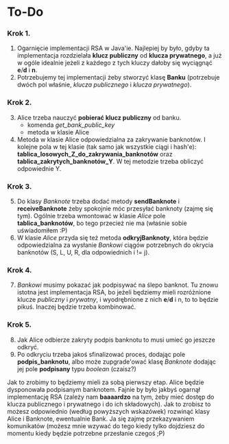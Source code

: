 # To-Do

### Krok 1.
1. Ogarnięcie implementacji RSA w Java'ie. Najlepiej by było, gdyby ta implementacja rozdzielała **klucz publiczny** od **klucza prywatnego**, a już w ogóle idealnie jeżeli z każdego z tych kluczy dałoby się wyciągnąć **e**/**d** i **n**.
2. Potrzebujemy tej implementacji żeby stworzyć klasę **Banku** (potrzebuje dwóch pol właśnie, *klucza publicznego* i *klucza prywatnego*).

### Krok 2.
3. Alice trzeba nauczyć **pobierać klucz publiczny** od banku.
    - komenda *get_bank_public_key*
    - metoda w klasie Alice
4. Metoda w klasie Alice odpowiedzialna za zakrywanie banknotów. I kolejne pola w tej klasie (tak samo jak wszystkie ciągi i hash'e): **tablica_losowych_Z_do_zakrywania_banknotów** oraz **tablica_zakrytych_banknotów_Y**. W tej metodzie trzeba obliczyć odpowiednie Y.

### Krok 3.
5. Do klasy *Banknote* trzeba dodać metody **sendBanknote** i **receiveBanknote** żeby spokojnie móc przesyłać banknoty (zajmę się tym). Ogólnie trzeba wmontować w klasie *Alice* pole **tablica_banknotów**, bo tego przecież nie ma (właśnie sobie uświadomiłem :P)
6. W klasie *Alice* przyda się też metoda **odkryjBanknoty**, która będzie odpowiedzialna za wysłanie *Bankowi* ciągów potrzebnych do okrycia banknotów (S, L, U, R, dla odpowiednich i != j).

### Krok 4.
7. *Bankowi* musimy pokazać jak podpisywać na ślepo banknot. Tu znowu istotna jest implementacja RSA, bo jeżeli będziemy mieli rozróżnione klucze *publiczny* i *prywatny*, i wyodrębnione z nich **e**/**d** i n, to to będzie pikuś. Inaczej będzie trzeba kombinować.

### Krok 5.
8. Jak Alice odbierze zakryty podpis banknotu to musi umieć go jeszcze odkryć.
9. Po odkryciu trzeba jakoś sfinalizować proces, dodając pole **podpis_banknotu**, albo może zupgrade'ować klasę *Banknote* dodając jej pole **podpisany** typu *boolean* (czaisz?)

Jak to zrobimy to będziemy mieli za sobą pierwszy etap. Alice będzie dysponowała podpisanym banknotem. Fajnie by było jakbyś ogarnął implementację RSA (zależy nam **baaaardzo** na tym, żeby mieć dostęp do klucza publicznego i prywatnego i do ich składowych). Jak to zrobisz to możesz odpowiednio (według powyższych wskazówek) rozwinąć klasy Alice i Banknote, ewentualnie Bank. Ja się zajmę przekazywaniem komunikatów (możesz mnie wzywać do tego kiedy tylko dojdziesz do momentu kiedy będzie potrzebne przesłanie czegoś ;P)